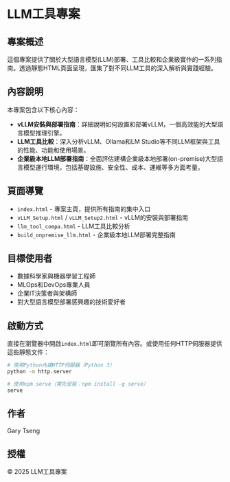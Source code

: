 # LLM工具專案

## 專案概述

這個專案提供了關於大型語言模型(LLM)部署、工具比較和企業級實作的一系列指南。透過靜態HTML頁面呈現，匯集了對不同LLM工具的深入解析與實踐經驗。

## 內容說明

本專案包含以下核心內容：

- **vLLM安裝與部署指南**：詳細說明如何設置和部署vLLM，一個高效能的大型語言模型推理引擎。
- **LLM工具比較**：深入分析vLLM、Ollama和LM Studio等不同LLM框架與工具的性能、功能和使用場景。
- **企業級本地LLM部署指南**：全面評估建構企業級本地部署(on-premise)大型語言模型運行環境，包括基礎設施、安全性、成本、運維等多方面考量。

## 頁面導覽

- `index.html` - 專案主頁，提供所有指南的集中入口
- `vLLM_Setup.html` / `vLLM_Setup2.html` - vLLM的安裝與部署指南
- `llm_tool_compa.html` - LLM工具比較分析
- `build_onpremise_llm.html` - 企業級本地LLM部署完整指南

## 目標使用者

- 數據科學家與機器學習工程師
- MLOps和DevOps專業人員
- 企業IT決策者與架構師
- 對大型語言模型部署感興趣的技術愛好者

## 啟動方式

直接在瀏覽器中開啟`index.html`即可瀏覽所有內容。或使用任何HTTP伺服器提供這些靜態文件：

```bash
# 使用Python內建HTTP伺服器（Python 3）
python -m http.server

# 使用npm serve（需先安裝：npm install -g serve）
serve
```

## 作者

Gary Tseng

## 授權

© 2025 LLM工具專案